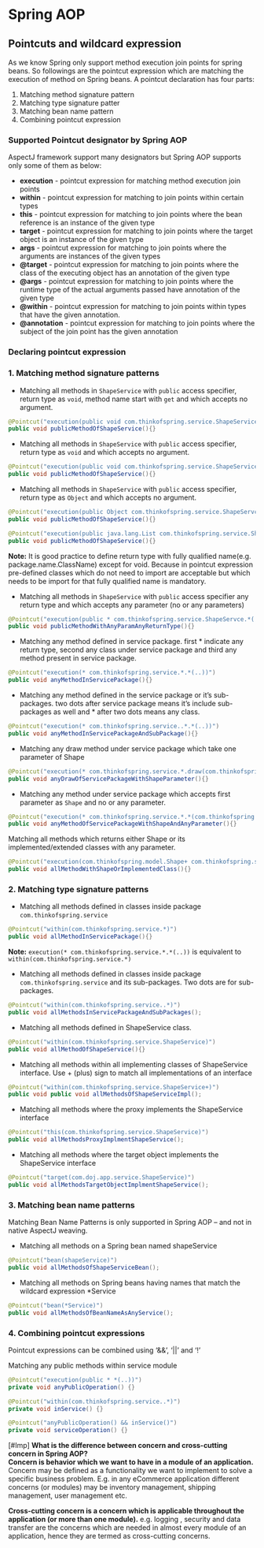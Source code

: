 # Spring AOP

## Pointcuts and wildcard expression

As we know Spring only support method execution join points for spring beans. So followings are the pointcut expression which are matching the execution of method on Spring beans. A pointcut declaration has four parts:

1. Matching method signature pattern
2. Matching type signature patter
3. Matching bean name pattern
4. Combining pointcut expression

### Supported Pointcut designator by Spring AOP

AspectJ framework support many designators but Spring AOP supports only some of them as below:

* **execution** - pointcut expression for matching method execution join points
* **within** - pointcut expression for matching to join points within certain types
* **this** - pointcut expression for matching to join points where the bean reference is an instance of the given type
* **target** - pointcut expression for matching to join points where the target object is an instance of the given type
* **args** - pointcut expression for matching to join points where the arguments are instances of the given types
* **@target** - pointcut expression for matching to join points where the class of the executing object has an annotation of the given type
* **@args** - pointcut expression for matching to join points where the runtime type of the actual arguments passed have annotation of the given type
* **@within** - pointcut expression for matching to join points within types that have the given annotation.
* **@annotation** - pointcut expression for matching to join points where the subject of the join point has the given annotation


### Declaring pointcut expression

### 1. Matching method signature patterns

* Matching all methods in `ShapeService` with 
`public` access specifier, 
return type as `void`, 
method name start with `get` and 
which accepts no argument.

```java
@Pointcut("execution(public void com.thinkofspring.service.ShapeService.get*())")
public void publicMethodOfShapeService(){}
```

* Matching all methods in `ShapeService` with 
`public` access specifier, 
return type as `void` and 
which accepts no argument.

```java
@Pointcut("execution(public void com.thinkofspring.service.ShapeService.*())")
public void publicMethodOfShapeService(){}
```

* Matching all methods in `ShapeService` with 
`public` access specifier, 
return type as `Object` and 
which accepts no argument.


```java
@Pointcut("execution(public Object com.thinkofspring.service.ShapeServce.*())")
public void publicMethodOfShapeService(){}

@Pointcut("execution(public java.lang.List com.thinkofspring.service.ShapeService.*())")
public void publicMethodOfShapeService(){}
```
**Note:** It is good practice to define return type with fully qualified name(e.g. package.name.ClassName) except for void. Because in pointcut expression pre-defined classes which do not need to import are acceptable but which needs to be import for that fully qualified name is mandatory.

* Matching all methods in `ShapeService` with
`public` access specifier
any return type and 
which accepts any parameter (no or any parameters)

```java
@Pointcut("execution(public * com.thinkofspring.service.ShapeServce.*(..))")
public void publicMethodWithAnyParamAnyReturnType(){}
```

* Matching any method defined in service package. first * indicate any return type, second any class under service package and third any method present in service package.

```java
@Pointcut("execution(* com.thinkofspring.service.*.*(..))")
public void anyMethodInServicePackage(){}
```

* Matching any method defined in the service package or it’s sub-packages. two dots after service package means it’s include sub-packages as well and * after two dots means any class.

```java
@Pointcut("execution(* com.thinkofspring.service..*.*(..))")
public void anyMethodInServicePackageAndSubPackage(){}
```

* Matching any draw method under service package which take one parameter of Shape

```java
@Pointcut("execution(* com.thinkofspring.service.*.draw(com.thinkofspring.model.Shape shape))")
public void anyDrawOfServicePackageWithShapeParameter(){}
```

* Matching any method under service package which accepts first parameter as `Shape` and no or any parameter.

```java
@Pointcut("execution(* com.thinkofspring.service.*.*(com.thinkofspring.model.Shape shape, ..))")
public void anyMethodOfServicePackageWithShapeAndAnyParameter(){}
```

Matching all methods which returns either Shape or its implemented/extended classes with any parameter.

```java
@Pointcut("execution(com.thinkofspring.model.Shape+ com.thinkofspring.service.*.*(..))")
public void allMethodWithShapeOrImplementedClass(){}
```

### 2. Matching type signature patterns

* Matching all methods defined in classes inside package `com.thinkofspring.service`
  
```java
@Pointcut("within(com.thinkofspring.service.*)")
public void allMethodInServicePackage(){}
```

**Note:** `execution(* com.thinkofspring.service.*.*(..))` is equivalent to `within(com.thinkofspring.service.*)`

* Matching all methods defined in classes inside package `com.thinkofspring.service` and its sub-packages. Two dots are for sub-packages.

```java
@Pointcut("within(com.thinkofspring.service..*)")
public void allMethodsInServicePackageAndSubPackages();
```

* Matching all methods defined in ShapeService class.

```java
@Pointcut("within(com.thinkofspring.service.ShapeService)")
public void allMethodOfShapeService(){}
```

* Matching all methods within all implementing classes of ShapeService interface. Use + (plus) sign to match all implementations of an interface

```java
@Pointcut("within(com.thinkofspring.service.ShapeService+)")
public void public void allMethodsOfShapeServiceImpl();
```

* Matching all methods where the proxy implements the ShapeService interface

```java
@Pointcut("this(com.thinkofspring.service.ShapeService)")
public void allMethodsProxyImplmentShapeService();
```

* Matching all methods where the target object implements the ShapeService interface

```java
@Pointcut("target(com.doj.app.service.ShapeService)")
public void allMethodsTargetObjectImplmentShapeService();
```

### 3. Matching bean name patterns

Matching Bean Name Patterns is only supported in Spring AOP – and not in native AspectJ weaving.

* Matching all methods on a Spring bean named shapeService

```java
@Pointcut("bean(shapeService)")
public void allMethodsOfShapeServiceBean();
```

* Matching all methods on Spring beans having names that match the wildcard expression *Service

```java
@Pointcut("bean(*Service)")
public void allMethodsOfBeanNameAsAnyService();
```

### 4. Combining pointcut expressions

Pointcut expressions can be combined using ‘&&’, ‘||’ and ‘!’

Matching any public methods within service module

```java
@Pointcut("execution(public * *(..))")
private void anyPublicOperation() {}

@Pointcut("within(com.thinkofspring.service..*)")
private void inService() {}

@Pointcut("anyPublicOperation() && inService()")
private void serviceOperation() {}
```

[#Imp] **What is the difference between concern and cross-cutting concern in Spring AOP?** <br>
**Concern is behavior which we want to have in a module of an application.** Concern may be defined as a functionality we want to implement to solve a specific business problem. E.g. in any eCommerce application different concerns (or modules) may be inventory management, shipping management, user management etc.

**Cross-cutting concern is a concern which is applicable throughout the application (or more than one module).** e.g. logging , security and data transfer are the concerns which are needed in almost every module of an application, hence they are termed as cross-cutting concerns.